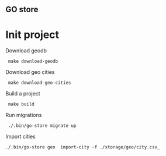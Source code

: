 ## GO store

# Init project

Download geodb
```shell 
 make download-geodb
```
Download geo cities
```shell
 make download-geo-cities
 ```
Build a project
```shell
 make build
 ```
Run migrations
```shell
 ./.bin/go-store migrate up
```
Import cities
```shell
./.bin/go-store geo  import-city -f ./storage/geo/city.csv_
 ```